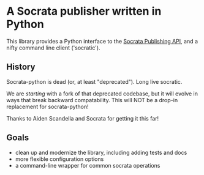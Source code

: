 A Socrata publisher written in Python
======================
This library provides a Python interface to the [Socrata Publishing API], and a nifty command line client ('socratic').


History
---------
Socrata-python is dead (or, at least "deprecated"). Long live socratic. 

We are _starting_ with a fork of that deprecated codebase, but it will evolve in ways that break backward compatability. This will NOT be a drop-in replacement for socrata-python! 

Thanks to Aiden Scandella and Socrata for getting it this far!


[Socrata Publishing API]: http://dev.socrata.com/publisher/getting-started

Goals
------------------------
* clean up and modernize the library, including adding tests and docs
* more flexible configuration options
* a command-line wrapper for common socrata operations

